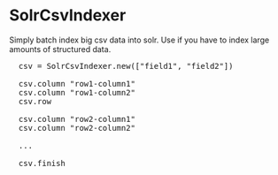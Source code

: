 
# SolrCsvIndexer

Simply batch index big csv data into solr.
Use if you have to index large amounts of structured data.

<pre>
  csv = SolrCsvIndexer.new(["field1", "field2"])

  csv.column "row1-column1"
  csv.column "row1-column2"
  csv.row

  csv.column "row2-column1"
  csv.column "row2-column2"

  ...

  csv.finish
</pre>

